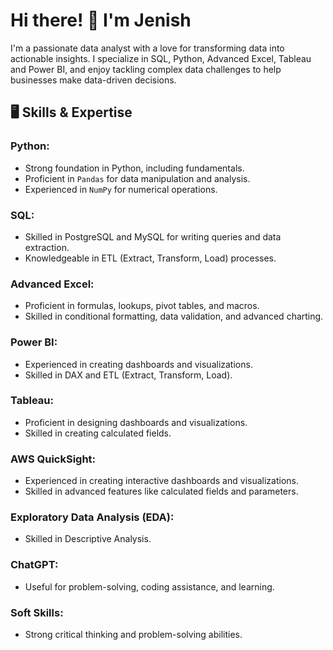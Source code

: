 # Hi there! 👋 I'm Jenish
I'm a passionate data analyst with a love for transforming data into actionable insights. I specialize in SQL, Python, Advanced Excel, Tableau and Power BI, and enjoy tackling complex data challenges to help businesses make data-driven decisions.

## 🖥️ Skills & Expertise
### Python:
- Strong foundation in Python, including fundamentals.
- Proficient in `Pandas` for data manipulation and analysis.
- Experienced in `NumPy` for numerical operations.

### SQL:
- Skilled in PostgreSQL and MySQL for writing queries and data extraction.
- Knowledgeable in ETL (Extract, Transform, Load) processes.

### Advanced Excel:
- Proficient in formulas, lookups, pivot tables, and macros.
- Skilled in conditional formatting, data validation, and advanced charting.

### Power BI:
- Experienced in creating dashboards and visualizations.
- Skilled in DAX and ETL (Extract, Transform, Load).

### Tableau:
- Proficient in designing dashboards and visualizations.
- Skilled in creating calculated fields.

### AWS QuickSight:
- Experienced in creating interactive dashboards and visualizations.
- Skilled in advanced features like calculated fields and parameters.

### Exploratory Data Analysis (EDA):
- Skilled in Descriptive Analysis.

### ChatGPT:
- Useful for problem-solving, coding assistance, and learning.

### Soft Skills:
- Strong critical thinking and problem-solving abilities.
